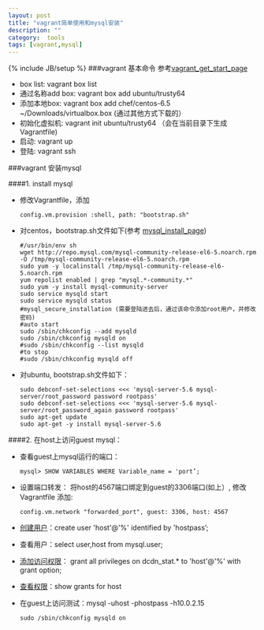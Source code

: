 ```yaml
---
layout: post
title: "vagrant简单使用和mysql安装"
description: ""
category:  tools
tags: [vagrant,mysql]
---
```

{% include JB/setup %}
###vagrant 基本命令
参考[vagrant_get_start_page][vagrant_get_start_page]

- box list:         vagrant box list
- 通过名称add box:  vagrant box add ubuntu/trusty64
- 添加本地box:      vagrant box add chef/centos-6.5 ~/Downloads/virtualbox.box (通过其他方式下载的）
- 初始化虚拟机:     vagrant init ubuntu/trusty64 （会在当前目录下生成Vagrantfile)
- 启动:             vagrant  up
- 登陆:             vagrant ssh

###vagrant 安装mysql

####1. install mysql
- 修改Vagrantfile，添加 

      config.vm.provision :shell, path: "bootstrap.sh"
- 对centos，bootstrap.sh文件如下(参考 [mysql_install_page][mysql_install_page]) 

      #/usr/bin/env sh
      wget http://repo.mysql.com/mysql-community-release-el6-5.noarch.rpm -O /tmp/mysql-community-release-el6-5.noarch.rpm
      sudo yum -y localinstall /tmp/mysql-community-release-el6-5.noarch.rpm
      yum repolist enabled | grep "mysql.*-community.*"
      sudo yum -y install mysql-community-server
      sudo service mysqld start
      sudo service mysqld status
      #mysql_secure_installation (需要登陆进去后，通过该命令添加root用户，并修改密码)
      #auto start
      sudo /sbin/chkconfig --add mysqld
      sudo /sbin/chkconfig mysqld on
      #sudo /sbin/chkconfig --list mysqld
      #to stop
      #sudo /sbin/chkconfig mysqld off
- 对ubuntu, bootstrap.sh文件如下：

      sudo debconf-set-selections <<< 'mysql-server-5.6 mysql-server/root_password password rootpass'
      sudo debconf-set-selections <<< 'mysql-server-5.6 mysql-server/root_password_again password rootpass'
      sudo apt-get update
      sudo apt-get -y install mysql-server-5.6

####2. 在host上访问guest mysql： 
- 查看guest上mysql运行的端口：

      mysql> SHOW VARIABLES WHERE Variable_name = 'port’;
- 设置端口转发： 将host的4567端口绑定到guest的3306端口(如上）, 修改Vagrantfile 添加:

      config.vm.network "forwarded_port", guest: 3306, host: 4567
- [创建用户][create_mysql_user]：create user 'host'@'%' identified by 'hostpass’;
- 查看用户：select user,host from mysql.user;
- [添加访问权限][mysql_grant]：  grant all privileges on dcdn\_stat.\* to 'host'@'%' with grant option;
- [查看权限][mysql_show_grant]：show grants for host
- 在guest上访问测试：mysql -uhost -phostpass -h10.0.2.15

      sudo /sbin/chkconfig mysqld on

[vagrant_get_start_page]:http://docs.vagrantup.com/v2/getting-started/index.html
[mysql_install_page]:http://dev.mysql.com/doc/mysql-repo-excerpt/5.6/en/linux-installation-yum-repo.html
[create_mysql_user]: https://dev.mysql.com/doc/refman/5.1/en/create-user.html
[drop_mysql_user]:https://dev.mysql.com/doc/refman/5.0/en/drop-user.html
[mysql_grant]:https://dev.mysql.com/doc/refman/5.0/en/grant.html
[mysql_show_grant]: https://dev.mysql.com/doc/refman/5.0/en/show-grants.html
